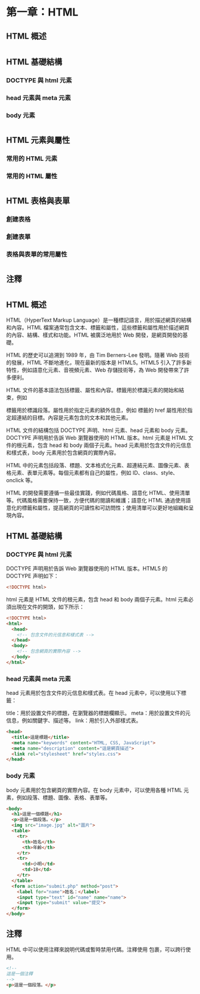 # 第一章：HTML

## HTML 概述

#

## HTML 基礎結構
### DOCTYPE 與 html 元素
### head 元素與 meta 元素
### body 元素

#

## HTML 元素與屬性
### 常用的 HTML 元素
### 常用的 HTML 屬性

#

## HTML 表格與表單
### 創建表格
### 創建表單
### 表格與表單的常用屬性

#

## 注釋

#

## HTML 概述
HTML（HyperText Markup Language）是一種標記語言，用於描述網頁的結構和內容。HTML 檔案通常包含文本、標籤和屬性，這些標籤和屬性用於描述網頁的內容、結構、樣式和功能。HTML 被廣泛地用於 Web 開發，是網頁開發的基礎。

HTML 的歷史可以追溯到 1989 年，由 Tim Berners-Lee 發明。隨著 Web 技術的發展，HTML 不斷地進化，現在最新的版本是 HTML5。HTML5 引入了許多新特性，例如語意化元素、音視頻元素、Web 存儲技術等，為 Web 開發帶來了許多便利。

HTML 文件的基本語法包括標籤、屬性和內容。標籤用於標識元素的開始和結束，例如 <p> 標籤用於標識段落。屬性用於指定元素的額外信息，例如 <a> 標籤的 href 屬性用於指定超連結的目標。內容是元素包含的文本和其他元素。

HTML 文件的結構包括 DOCTYPE 声明、html 元素、head 元素和 body 元素。DOCTYPE 声明用於告訴 Web 瀏覽器使用的 HTML 版本。html 元素是 HTML 文件的根元素，包含 head 和 body 兩個子元素。head 元素用於包含文件的元信息和樣式表，body 元素用於包含網頁的實際內容。

HTML 中的元素包括段落、標題、文本格式化元素、超連結元素、圖像元素、表格元素、表單元素等。每個元素都有自己的屬性，例如 ID、class、style、onclick 等。

HTML 的開發需要遵循一些最佳實踐，例如代碼風格、語意化 HTML、使用清單等。代碼風格需要保持一致，方便代碼的閱讀和維護；語意化 HTML 通過使用語意化的標籤和屬性，提高網頁的可讀性和可訪問性；使用清單可以更好地組織和呈現內容。

## HTML 基礎結構

### DOCTYPE 與 html 元素
DOCTYPE 声明用於告訴 Web 瀏覽器使用的 HTML 版本。HTML5 的 DOCTYPE 声明如下：

```html
<!DOCTYPE html>
```

html 元素是 HTML 文件的根元素，包含 head 和 body 兩個子元素。html 元素必須出現在文件的開頭，如下所示：

```html
<!DOCTYPE html>
<html>
  <head>
    <!-- 包含文件的元信息和樣式表 -->
  </head>
  <body>
    <!-- 包含網頁的實際內容 -->
  </body>
</html>
```

### head 元素與 meta 元素
head 元素用於包含文件的元信息和樣式表。在 head 元素中，可以使用以下標籤：

title：用於設置文件的標題，在瀏覽器的標題欄顯示。
meta：用於設置文件的元信息，例如關鍵字、描述等。
link：用於引入外部樣式表。

```html
<head>
  <title>這是標題</title>
  <meta name="keywords" content="HTML, CSS, JavaScript">
  <meta name="description" content="這是網頁描述">
  <link rel="stylesheet" href="styles.css">
</head>
```

### body 元素
body 元素用於包含網頁的實際內容。在 body 元素中，可以使用各種 HTML 元素，例如段落、標題、圖像、表格、表單等。

```html
<body>
  <h1>這是一個標題</h1>
  <p>這是一個段落。</p>
  <img src="image.jpg" alt="圖片">
  <table>
    <tr>
      <th>姓名</th>
      <th>年齡</th>
    </tr>
    <tr>
      <td>小明</td>
      <td>18</td>
    </tr>
  </table>
  <form action="submit.php" method="post">
    <label for="name">姓名：</label>
    <input type="text" id="name" name="name">
    <input type="submit" value="提交">
  </form>
</body>
```

## 注釋
HTML 中可以使用注釋來說明代碼或暫時禁用代碼。注釋使用 <!-- 和 --> 包裹，可以跨行使用。

```html
<!--
這是一個注釋
-->
<p>這是一個段落。</p>
```